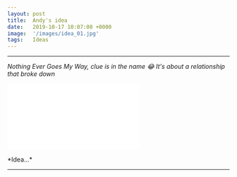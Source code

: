 ```yaml
---
layout: post
title:  Andy's idea
date:   2019-10-17 10:07:00 +0000
image:  '/images/idea_01.jpg'
tags:   Ideas
---
```


***
*Nothing Ever Goes My Way, clue is in the name 😂 It's about a relationship that broke down*

<p><iframe src="/images/videos/andy_01.mp4" frameborder="0" allowfullscreen></iframe></p>
*Idea...*

***
